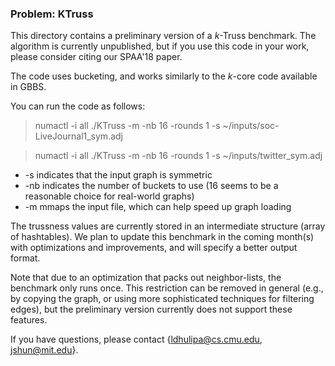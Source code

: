 ### Problem: KTruss

This directory contains a preliminary version of a $k$-Truss benchmark. The
algorithm is currently unpublished, but if you use this code in your work,
please consider citing our SPAA'18 paper.

The code uses bucketing, and works similarly to the $k$-core code available in
GBBS.

You can run the code as follows:

> numactl -i all ./KTruss -m -nb 16 -rounds 1 -s ~/inputs/soc-LiveJournal1_sym.adj

> numactl -i all ./KTruss -m -nb 16 -rounds 1 -s ~/inputs/twitter_sym.adj

* -s indicates that the input graph is symmetric
* -nb indicates the number of buckets to use (16 seems to be a reasonable choice
    for real-world graphs)
* -m mmaps the input file, which can help speed up graph loading

The trussness values are currently stored in an intermediate structure (array of
hashtables). We plan to update this benchmark in the coming month(s) with
optimizations and improvements, and will specify a better output format.

Note that due to an optimization that packs out neighbor-lists, the benchmark
only runs once. This restriction can be removed in general (e.g., by copying the
graph, or using more sophisticated techniques for filtering edges), but the
preliminary version currently does not support these features.

If you have questions, please contact {ldhulipa@cs.cmu.edu, jshun@mit.edu}.
